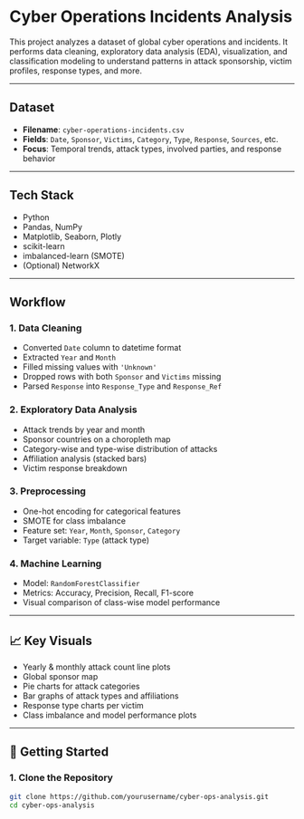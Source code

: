 # Cyber Operations Incidents Analysis

This project analyzes a dataset of global cyber operations and incidents. It performs data cleaning, exploratory data analysis (EDA), visualization, and classification modeling to understand patterns in attack sponsorship, victim profiles, response types, and more.

---

## Dataset

- **Filename**: `cyber-operations-incidents.csv`
- **Fields**: `Date`, `Sponsor`, `Victims`, `Category`, `Type`, `Response`, `Sources`, etc.
- **Focus**: Temporal trends, attack types, involved parties, and response behavior

---

## Tech Stack
- Python
- Pandas, NumPy
- Matplotlib, Seaborn, Plotly
- scikit-learn
- imbalanced-learn (SMOTE)
- (Optional) NetworkX

---

## Workflow

### 1. Data Cleaning
- Converted `Date` column to datetime format
- Extracted `Year` and `Month`
- Filled missing values with `'Unknown'`
- Dropped rows with both `Sponsor` and `Victims` missing
- Parsed `Response` into `Response_Type` and `Response_Ref`

### 2. Exploratory Data Analysis
- Attack trends by year and month
- Sponsor countries on a choropleth map
- Category-wise and type-wise distribution of attacks
- Affiliation analysis (stacked bars)
- Victim response breakdown

### 3. Preprocessing
- One-hot encoding for categorical features
- SMOTE for class imbalance
- Feature set: `Year`, `Month`, `Sponsor`, `Category`
- Target variable: `Type` (attack type)

### 4. Machine Learning
- Model: `RandomForestClassifier`
- Metrics: Accuracy, Precision, Recall, F1-score
- Visual comparison of class-wise model performance

---

## 📈 Key Visuals

- Yearly & monthly attack count line plots
- Global sponsor map
- Pie charts for attack categories
- Bar graphs of attack types and affiliations
- Response type charts per victim
- Class imbalance and model performance plots

---

## 🚀 Getting Started

### 1. Clone the Repository
```bash
git clone https://github.com/yourusername/cyber-ops-analysis.git
cd cyber-ops-analysis
